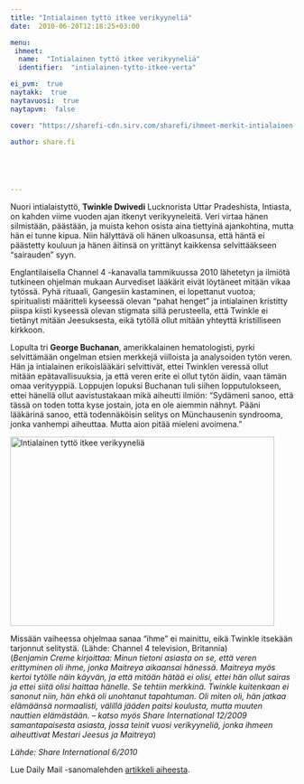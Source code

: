 ```yaml
---
title: "Intialainen tyttö itkee verikyyneliä"
date:  2010-06-20T12:18:25+03:00

menu:
 ihmeet:
  name:  "Intialainen tyttö itkee verikyyneliä"
  identifier:  "intialainen-tytto-itkee-verta"

ei_pvm:  true
naytakk:  true
naytavuosi:  true
naytapvm:  false

cover: "https://sharefi-cdn.sirv.com/sharefi/ihmeet-merkit-intialainen-tytto-itkee-verikyynelia-201006_twinkle_dwivedi.jpg?cx=200&cy=40&cw=200&ch=200"

author: share.fi





---
```

<p class="alustus">Nuori intialaistyttö,&nbsp;<strong>Twinkle Dwivedi</strong> Lucknorista Uttar Pradeshista, Intiasta, on kahden viime vuoden ajan itkenyt verikyyneleitä. Veri virtaa hänen silmistään, päästään, ja muista kehon osista aina tiettyinä ajankohtina, mutta hän ei tunne kipua. Niin hälyttävä oli hänen ulkoasunsa, että häntä ei päästetty kouluun ja hänen äitinsä on yrittänyt kaikkensa selvittääkseen “sairauden” syyn.</p>



<p>Englantilaisella Channel 4 -kanavalla tammikuussa 2010 lähetetyn ja ilmiötä tutkineen ohjelman mukaan Aurvediset lääkärit eivät löytäneet mitään vikaa tytössä. Pyhä rituaali, Gangesiin kastaminen, ei lopettanut vuotoa; spiritualisti määritteli kyseessä olevan “pahat henget” ja intialainen kristitty piispa kiisti kyseessä olevan stigmata sillä perusteella, että Twinkle ei tietänyt mitään Jeesuksesta, eikä tytöllä ollut mitään yhteyttä kristilliseen kirkkoon.</p>
<p>Lopulta tri&nbsp;<strong>George Buchanan</strong>, amerikkalainen hematologisti, pyrki selvittämään ongelman etsien merkkejä viilloista ja analysoiden tytön veren. Hän ja intialainen erikoislääkäri selvittivät, ettei Twinklen veressä ollut mitään epätavallisuuksia, ja että veren erite ei ollut tytön äidin, vaan tämän omaa verityyppiä. Loppujen lopuksi Buchanan tuli siihen lopputulokseen, ettei hänellä ollut aavistustakaan mikä aiheutti ilmiön: “Sydämeni sanoo, että tässä on toden totta kyse jostain, jota en ole aiemmin nähnyt. Pääni lääkärinä sanoo, että todennäköisin selitys on Münchausenin syndrooma, jonka vanhempi aiheuttaa. Mutta aion pitää mieleni avoimena.”</p>

<p class="alignright"><img src="https://sharefi-cdn.sirv.com/sharefi/ihmeet-merkit-intialainen-tytto-itkee-verikyynelia-201006_twinkle_dwivedi.jpg" width="468" height="335" alt="Intialainen tyttö itkee verikyyneliä" /></p>

<p>Missään vaiheessa ohjelmaa sanaa “ihme” ei mainittu, eikä Twinkle itsekään tarjonnut selitystä. (Lähde: Channel 4 television, Britannia)<br>
(<em>Benjamin Creme kirjoittaa: Minun tietoni asiasta on se, että veren erittyminen oli ihme, jonka Maitreya aikaansai hänessä. Maitreya myös kertoi tytölle näin käyvän, ja että mitään hätää ei olisi, ettei hän ollut sairas ja ettei siitä olisi haittaa hänelle. Se tehtiin merkkinä. Twinkle kuitenkaan ei sanonut niin, hän ehkä oli unohtanut tapahtuman. Oli miten oli, hän jatkaa elämäänsä normaalisti, välillä jääden paitsi koulusta, mutta muuten nauttien elämästään. – katso myös Share International 12/2009 samantapaisesta asiasta, jossa teinit vuosi verikyyneliä, jonka ihmeen aiheuttivat Mestari Jeesus ja Maitreya</em>)</p>
<p><em>Lähde: Share International 6/2010</em></p>
<p>Lue Daily Mail -sanomalehden&nbsp;<a href="http://www.dailymail.co.uk/news/worldnews/article-1242302/Pictured-The-schoolgirl-cries-blood-bleeds-pores.html" onclick="javascript:_gaq.push(['_trackPageview','/yoast-ga/outbound-article/http://www.dailymail.co.uk/news/worldnews/article-1242302/Pictured-The-schoolgirl-cries-blood-bleeds-pores.html']);" target="_blank" class="external" rel="nofollow">artikkeli aiheesta</a>.</p>